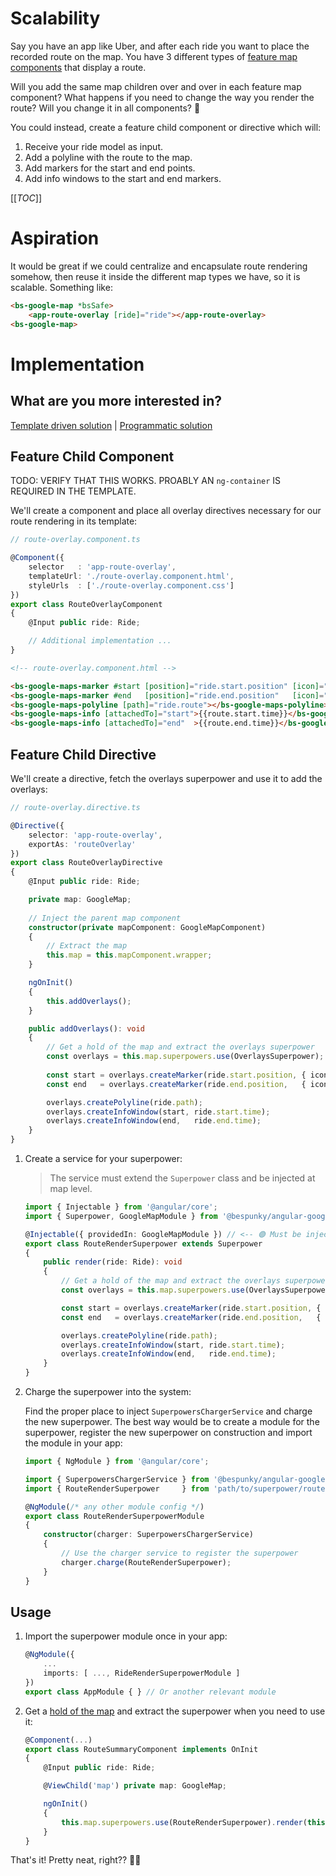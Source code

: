 # Scalability
Say you have an app like Uber, and after each ride you want to place the recorded route on the map. You have 3 different types of [feature map components](/Best-Practices/Feature-Maps) that display a route.

Will you add the same map children over and over in each feature map component? What happens if you need to change the way you render the route? Will you change it in all components? 🤔

You could instead, create a feature child component or directive which will:
1. Receive your ride model as input.
2. Add a polyline with the route to the map.
3. Add markers for the start and end points.
4. Add info windows to the start and end markers.

[[_TOC_]]

# Aspiration
It would be great if we could centralize and encapsulate route rendering somehow, then reuse it inside the different map types we have, so it is scalable. Something like:
```HTML
<bs-google-map *bsSafe>
    <app-route-overlay [ride]="ride"></app-route-overlay>
<bs-google-map>
```

# Implementation
## What are you more interested in?

[Template driven solution](#Feature-Child-Component) | [Programmatic solution](#Feature-Child-Directive)

## Feature Child Component
TODO: VERIFY THAT THIS WORKS. PROABLY AN `ng-container` IS REQUIRED IN THE TEMPLATE.

We'll create a component and place all overlay directives necessary for our route rendering in its template:
```typescript
// route-overlay.component.ts

@Component({
    selector   : 'app-route-overlay',
    templateUrl: './route-overlay.component.html',
    styleUrls  : ['./route-overlay.component.css']
})
export class RouteOverlayComponent
{
    @Input public ride: Ride;

    // Additional implementation ...
}
```

```html
<!-- route-overlay.component.html -->

<bs-google-maps-marker #start [position]="ride.start.position" [icon]="YOUR_START_ICON"></bs-google-maps-marker>
<bs-google-maps-marker #end   [position]="ride.end.position"   [icon]="YOUR_END_ICON"></bs-google-maps-marker>
<bs-google-maps-polyline [path]="ride.route"></bs-google-maps-polyline>
<bs-google-maps-info [attachedTo]="start">{{route.start.time}}</bs-google-maps-info>
<bs-google-maps-info [attachedTo]="end"  >{{route.end.time}}</bs-google-maps-info>
```

## Feature Child Directive
We'll create a directive, fetch the overlays superpower and use it to add the overlays:
```typescript
// route-overlay.directive.ts

@Directive({
    selector: 'app-route-overlay',
    exportAs: 'routeOverlay'
})
export class RouteOverlayDirective
{
    @Input public ride: Ride;

    private map: GoogleMap;
    
    // Inject the parent map component
    constructor(private mapComponent: GoogleMapComponent)
    {
        // Extract the map
        this.map = this.mapComponent.wrapper;
    }

    ngOnInit()
    {
        this.addOverlays();
    }

    public addOverlays(): void
    {
        // Get a hold of the map and extract the overlays superpower
        const overlays = this.map.superpowers.use(OverlaysSuperpower);
 
        const start = overlays.createMarker(ride.start.position, { icon: YOUR_START_ICON });
        const end   = overlays.createMarker(ride.end.position,   { icon: YOUR_END_ICON });

        overlays.createPolyline(ride.path);
        overlays.createInfoWindow(start, ride.start.time);
        overlays.createInfoWindow(end,   ride.end.time);
    }
}
```

1. Create a service for your superpower:

    > The service must extend the `Superpower` class and be injected at map level.

    ```typescript
    import { Injectable } from '@angular/core';
    import { Superpower, GoogleMapModule } from '@bespunky/angular-google-maps/core';
    
    @Injectable({ providedIn: GoogleMapModule }) // <-- 🟢 Must be injected at map level
    export class RouteRenderSuperpower extends Superpower
    {
        public render(ride: Ride): void
        {
            // Get a hold of the map and extract the overlays superpower
            const overlays = this.map.superpowers.use(OverlaysSuperpower);
    
            const start = overlays.createMarker(ride.start.position, { icon: YOUR_START_ICON_CONFIG });
            const end   = overlays.createMarker(ride.end.position,   { icon: YOUR_END_ICON_CONFIG });

            overlays.createPolyline(ride.path);
            overlays.createInfoWindow(start, ride.start.time);
            overlays.createInfoWindow(end,   ride.end.time);
        }
    }
    ```

2. Charge the superpower into the system:

    Find the proper place to inject `SuperpowersChargerService` and charge the new superpower.
    The best way would be to create a module for the superpower, register the new superpower on construction and import the module in your app:
    ```typescript
    import { NgModule } from '@angular/core';

    import { SuperpowersChargerService } from '@bespunky/angular-google-maps/core';
    import { RouteRenderSuperpower     } from 'path/to/superpower/route-render-superpower.service';

    @NgModule(/* any other module config */)
    export class RouteRenderSuperpowerModule
    {
        constructor(charger: SuperpowersChargerService)
        {
            // Use the charger service to register the superpower
            charger.charge(RouteRenderSuperpower);
        }
    }
    ```

## Usage
1. Import the superpower module once in your app:
    ```typescript
    @NgModule({
        ...
        imports: [ ..., RideRenderSuperpowerModule ]
    })
    export class AppModule { } // Or another relevant module
    ```

2.  Get a [hold of the map](/Programmatic-Control) and extract the superpower when you need to use it:
    ```typescript
    @Component(...)
    export class RouteSummaryComponent implements OnInit
    {
        @Input public ride: Ride;
    
        @ViewChild('map') private map: GoogleMap;
    
        ngOnInit()
        {
            this.map.superpowers.use(RouteRenderSuperpower).render(this.ride);
        }
    }
    ```

That's it! Pretty neat, right?? 🤟😎